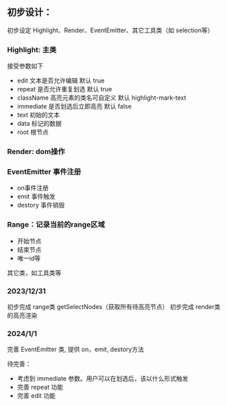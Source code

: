 ## 初步设计：
初步设定 Highlight、Render、EventEmitter、其它工具类（如 selection等）

### Highlight: 主类
 接受参数如下
 * edit 文本是否允许编辑 默认 true
 * repeat 是否允许重复划选 默认 true
 * className 高亮元素的类名可自定义 默认 highlight-mark-text
 * immediate 是否划选后立即高亮 默认 false
 * text 初始的文本
 * data 标记的数据
 * root 根节点

### Render: dom操作

### EventEmitter 事件注册
 * on事件注册 
 * emit 事件触发 
 * destory 事件销毁

### Range：记录当前的range区域
 * 开始节点
 * 结束节点
 * 唯一id等

其它类，如工具类等

### 2023/12/31

初步完成 range类 getSelectNodes（获取所有待高亮节点）
初步完成 render类的高亮渲染

### 2024/1/1

完善 EventEmitter 类, 提供 on，emit, destory方法

待完善：

* 考虑到 immediate 参数。用户可以在划选后，该以什么形式触发
* 完善 repeat 功能
* 完善 edit 功能